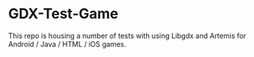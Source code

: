 GDX-Test-Game
=============
This repo is housing a number of tests with using Libgdx and Artemis for Android / Java / HTML / iOS games.
